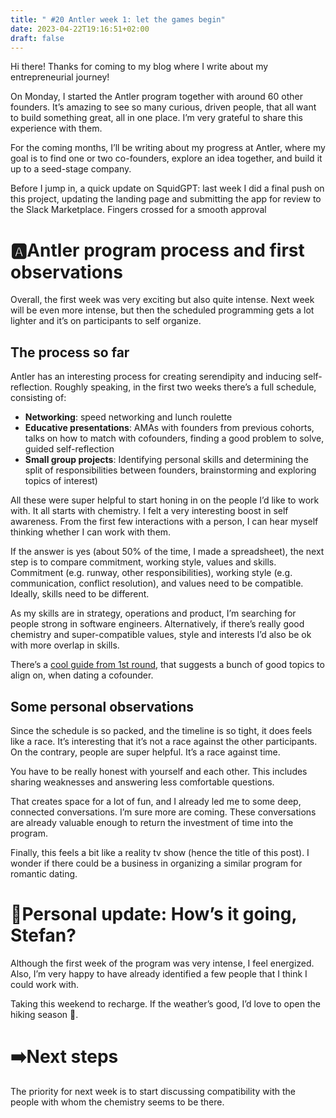 ```yaml
---
title: " #20 Antler week 1: let the games begin"
date: 2023-04-22T19:16:51+02:00
draft: false
---
```

Hi there! Thanks for coming to my blog where I write about my entrepreneurial journey!

On Monday, I started the Antler program together with around 60 other founders. It’s amazing to see so many curious, driven people, that all want to build something great, all in one place. I’m very grateful to share this experience with them.

For the coming months, I’ll be writing about my progress at Antler, where my goal is to find one or two co-founders, explore an idea together, and build it up to a seed-stage company.  

Before I jump in, a quick update on SquidGPT: last week I did a final push on this project, updating the landing page and submitting the app for review to the Slack Marketplace. Fingers crossed for a smooth approval

# 🅰️Antler program process and first observations

Overall, the first week was very exciting but also quite intense. Next week will be even more intense, but then the scheduled programming gets a lot lighter and it’s on participants to self organize.

## The process so far

Antler has an interesting process for creating serendipity and inducing self-reflection. Roughly speaking, in the first two weeks there’s a full schedule, consisting of:

- **Networking**: speed networking and lunch roulette
- **Educative presentations**: AMAs with founders from previous cohorts, talks on how to match with cofounders, finding a good problem to solve, guided self-reflection
- **Small group projects**: Identifying personal skills and determining the split of responsibilities between founders, brainstorming and exploring topics of interest)

All these were super helpful to start honing in on the people I’d like to work with. It all starts with chemistry. I felt a very interesting boost in self awareness. From the first few interactions with a person, I can hear myself thinking whether I can work with them. 

If the answer is yes (about 50% of the time, I made a spreadsheet), the next step is to compare commitment, working style, values and skills. Commitment (e.g. runway, other responsibilities), working style (e.g. communication, conflict resolution), and values need to be compatible. Ideally, skills need to be different. 

As my skills are in strategy, operations and product, I’m searching for people strong in software engineers. Alternatively, if there’s really good chemistry and super-compatible values, style and interests I’d also be ok with more overlap in skills. 

There’s a [cool guide from 1st round](https://proof-assets.s3.amazonaws.com/firstround/50%20Questions%20for%20Co-Founders.pdf), that suggests a bunch of good topics to align on, when dating a cofounder.

## Some personal observations

Since the schedule is so packed, and the timeline is so tight, it does feels like a race. It’s interesting that it’s not a race against the other participants. On the contrary, people are super helpful. It’s a race against time. 

You have to be really honest with yourself and each other. This includes sharing weaknesses and answering less comfortable questions. 

That creates space for a lot of fun, and I already led me to some deep, connected conversations. I’m sure more are coming. These conversations are already valuable enough to return the investment of time into the program. 

Finally, this feels a bit like a reality tv show (hence the title of this post). I wonder if there could be a business in organizing a similar program for romantic dating.

# ****🗿Personal update: How’s it going, Stefan?****

Although the first week of the program was very intense, I feel energized. Also, I’m very happy to have already identified a few people that I think I could work with. 

Taking this weekend to recharge. If the weather’s good, I’d love to open the hiking season 🌄. 

# ➡️Next steps

The priority for next week is to start discussing compatibility with the people with whom the chemistry seems to be there.
